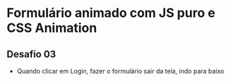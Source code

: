 # Formulário animado com JS puro e CSS Animation

## Desafio 03

- Quando clicar em Login, fazer o formulário sair da tela, indo para baixo